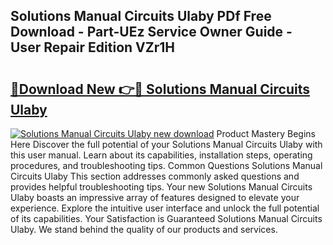 ## Solutions Manual Circuits Ulaby PDf Free Download - Part-UEz Service Owner Guide - User Repair Edition VZr1H

# <h2><a href="http://bc67990.oget.top/?id=Solutions+Manual+Circuits+Ulaby">🔗Download New 👉🔴 Solutions Manual Circuits Ulaby</a></h2>

[![Solutions Manual Circuits Ulaby new download](https://i.imgur.com/5g1atiW.png)](http://bc67990.oget.top/?id=Solutions+Manual+Circuits+Ulaby)
Product Mastery Begins Here Discover the full potential of your Solutions Manual Circuits Ulaby with this user manual. Learn about its capabilities, installation steps, operating procedures, and troubleshooting tips. Common Questions Solutions Manual Circuits Ulaby This section addresses commonly asked questions and provides helpful troubleshooting tips. Your new Solutions Manual Circuits Ulaby boasts an impressive array of features designed to elevate your experience. Explore the intuitive user interface and unlock the full potential of its capabilities. Your Satisfaction is Guaranteed Solutions Manual Circuits Ulaby. We stand behind the quality of our products and services.
